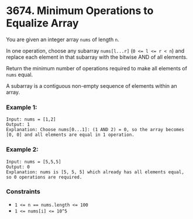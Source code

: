 # 3674. Minimum Operations to Equalize Array

You are given an integer array `nums` of length `n`.

In one operation, choose any subarray `nums[l...r]` (`0 <= l <= r < n`) and replace each element in that subarray with the bitwise AND of all elements.

Return the minimum number of operations required to make all elements of `nums` equal.

A subarray is a contiguous non-empty sequence of elements within an array.

### Example 1:

```
Input: nums = [1,2]
Output: 1
Explanation: Choose nums[0...1]: (1 AND 2) = 0, so the array becomes [0, 0] and all elements are equal in 1 operation.
```

### Example 2:

```
Input: nums = [5,5,5]
Output: 0
Explanation: nums is [5, 5, 5] which already has all elements equal, so 0 operations are required.
```

### Constraints

- `1 <= n == nums.length <= 100`
- `1 <= nums[i] <= 10^5`
